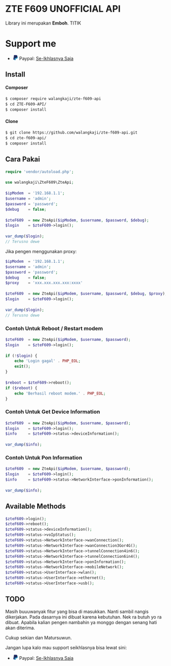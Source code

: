# ZTE F609 UNOFFICIAL API

Library ini merupakan **Emboh**. TITIK

# Support me
- ![Paypal](https://raw.githubusercontent.com/walangkaji/emboh/master/img/paypal.png) Paypal: [Se-Ikhlasnya Saja](https://www.paypal.me/walangkaji)


## Install
#### Composer
```sh
$ composer require walangkaji/zte-f609-api
$ cd ZTE-F609-API/
$ composer install
```
#### Clone
```sh
$ git clone https://github.com/walangkaji/zte-f609-api.git
$ cd zte-f609-api/
$ composer install
```

## Cara Pakai
```php
require 'vendor/autoload.php';

use walangkaji\ZteF609\ZteApi;

$ipModem  = '192.168.1.1';
$username = 'admin';
$password = 'password';
$debug    = false;

$zteF609  = new ZteApi($ipModem, $username, $password, $debug);
$login    = $zteF609->login();

var_dump($login);
// Terusno dewe

```
Jika pengen menggunakan proxy:
```php
$ipModem  = '192.168.1.1';
$username = 'admin';
$password = 'password';
$debug    = false;
$proxy    = 'xxx.xxx.xxx.xxx:xxxx'

$zteF609  = new ZteApi($ipModem, $username, $password, $debug, $proxy);
$login    = $zteF609->login();

var_dump($login);
// Terusno dewe

```

### Contoh Untuk Reboot / Restart modem

```php
$zteF609  = new ZteApi($ipModem, $username, $password);
$login    = $zteF609->login();

if (!$login) {
    echo 'Login gagal' . PHP_EOL;
    exit();
}

$reboot = $zteF609->reboot();
if ($reboot) {
    echo 'Berhasil reboot modem.' . PHP_EOL;
}
```
### Contoh Untuk Get Device Information

```php
$zteF609  = new ZteApi($ipModem, $username, $password);
$login    = $zteF609->login();
$info     = $zteF609->status->deviceInformation();

var_dump($info);
```
### Contoh Untuk Pon Information

```php
$zteF609  = new ZteApi($ipModem, $username, $password);
$login    = $zteF609->login();
$info     = $zteF609->status->NetworkInterface->ponInformation();

var_dump($info);
```

## Available Methods
```php
$zteF609->login();
$zteF609->reboot();
$zteF609->status->deviceInformation();
$zteF609->status->voIpStatus();
$zteF609->status->NetworkInterface->wanConnection();
$zteF609->status->NetworkInterface->wanConnection3Gor4G();
$zteF609->status->NetworkInterface->tunnelConnection4in6();
$zteF609->status->NetworkInterface->tunnelConnection6in4();
$zteF609->status->NetworkInterface->ponInformation();
$zteF609->status->NetworkInterface->mobileNetwork();
$zteF609->status->UserInterface->wlan();
$zteF609->status->UserInterface->ethernet();
$zteF609->status->UserInterface->usb();
```

## TODO
Masih buuuwanyak fitur yang bisa di masukkan. Nanti sambil nangis dikerjakan.
Pada dasarnya ini dibuat karena kebutuhan. Nek ra butuh yo ra dibuat.
Apabila kalian pengen nambahin ya monggo dengan senang hati akan diterima.


Cukup sekian dan Matursuwun.

Jangan lupa kalo mau support seikhlasnya bisa lewat sini:
- ![Paypal](https://raw.githubusercontent.com/walangkaji/emboh/master/img/paypal.png) Paypal: [Se-Ikhlasnya Saja](https://www.paypal.me/walangkaji)